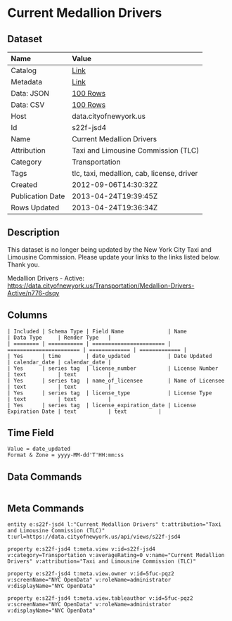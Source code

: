 # Current Medallion Drivers

## Dataset

| Name | Value |
| :--- | :---- |
| Catalog | [Link](https://catalog.data.gov/dataset/current-medallion-drivers-acc0e) |
| Metadata | [Link](https://data.cityofnewyork.us/api/views/s22f-jsd4) |
| Data: JSON | [100 Rows](https://data.cityofnewyork.us/api/views/s22f-jsd4/rows.json?max_rows=100) |
| Data: CSV | [100 Rows](https://data.cityofnewyork.us/api/views/s22f-jsd4/rows.csv?max_rows=100) |
| Host | data.cityofnewyork.us |
| Id | s22f-jsd4 |
| Name | Current Medallion Drivers |
| Attribution | Taxi and Limousine Commission (TLC) |
| Category | Transportation |
| Tags | tlc, taxi, medallion, cab, license, driver |
| Created | 2012-09-06T14:30:32Z |
| Publication Date | 2013-04-24T19:39:45Z |
| Rows Updated | 2013-04-24T19:36:34Z |

## Description

This dataset is no longer being updated by the New York City Taxi and Limousine Commission. Please update your links to the links listed below. Thank you.

Medallion Drivers - Active:
https://data.cityofnewyork.us/Transportation/Medallion-Drivers-Active/n776-dsqy

## Columns

```ls
| Included | Schema Type | Field Name              | Name                    | Data Type     | Render Type   |
| ======== | =========== | ======================= | ======================= | ============= | ============= |
| Yes      | time        | date_updated            | Date Updated            | calendar_date | calendar_date |
| Yes      | series tag  | license_number          | License Number          | text          | text          |
| Yes      | series tag  | name_of_licensee        | Name of Licensee        | text          | text          |
| Yes      | series tag  | license_type            | License Type            | text          | text          |
| Yes      | series tag  | license_expiration_date | License Expiration Date | text          | text          |
```

## Time Field

```ls
Value = date_updated
Format & Zone = yyyy-MM-dd'T'HH:mm:ss
```

## Data Commands

```ls
```

## Meta Commands

```ls
entity e:s22f-jsd4 l:"Current Medallion Drivers" t:attribution="Taxi and Limousine Commission (TLC)" t:url=https://data.cityofnewyork.us/api/views/s22f-jsd4

property e:s22f-jsd4 t:meta.view v:id=s22f-jsd4 v:category=Transportation v:averageRating=0 v:name="Current Medallion Drivers" v:attribution="Taxi and Limousine Commission (TLC)"

property e:s22f-jsd4 t:meta.view.owner v:id=5fuc-pqz2 v:screenName="NYC OpenData" v:roleName=administrator v:displayName="NYC OpenData"

property e:s22f-jsd4 t:meta.view.tableauthor v:id=5fuc-pqz2 v:screenName="NYC OpenData" v:roleName=administrator v:displayName="NYC OpenData"
```